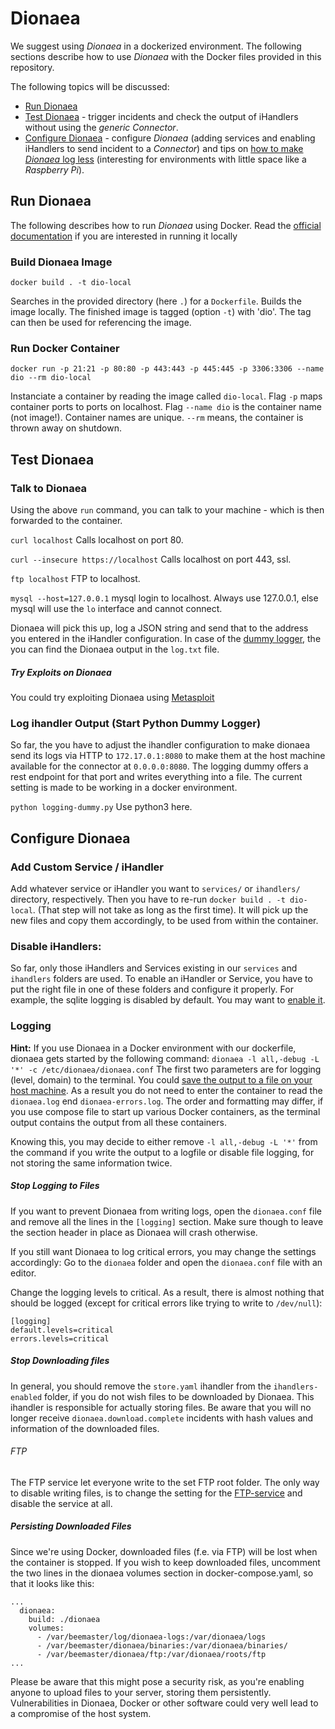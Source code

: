 # Dionaea

We suggest using *Dionaea* in a dockerized environment. The following sections describe how to use *Dionaea* with the Docker files provided in this repository.

The following topics will be discussed:
* [Run Dionaea](#run-dionaea)
* [Test Dionaea](#rest-dionaea) - trigger incidents and check the output of iHandlers without using the *generic Connector*.
* [Configure Dionaea](#configure-dionaea) - configure *Dionaea* (adding services and enabling iHandlers to send incident to a *Connector*) and tips on [how to make *Dionaea* log less](#logging) (interesting for environments with little space like a *Raspberry Pi*).


## Run Dionaea
The following describes how to run *Dionaea* using Docker. Read the [official documentation](http://dionaea.readthedocs.io/en/latest/installation.html) if you are interested in running it locally
### Build Dionaea Image

```docker build . -t dio-local```

Searches in the provided directory (here ```.```) for a ```Dockerfile```. Builds the image locally. The finished image is tagged (option ```-t```) with 'dio'. The tag can then be used for referencing the image.

### Run Docker Container

```docker run -p 21:21 -p 80:80 -p 443:443 -p 445:445 -p 3306:3306 --name dio --rm dio-local```

Instanciate a container by reading the image called ```dio-local```. Flag ```-p``` maps container ports to ports on localhost. Flag ```--name dio``` is the container name (not image!). Container names are unique. ```--rm``` means, the container is thrown away on shutdown.

## Test Dionaea

### Talk to Dionaea

Using the above `run` command, you can talk to your machine - which is then forwarded to the container.

```curl localhost```
Calls localhost on port 80.

```curl --insecure https://localhost```
Calls localhost on port 443, ssl.

```ftp localhost```
FTP to localhost.

```mysql --host=127.0.0.1```
mysql login to localhost. Always use 127.0.0.1, else mysql will use the `lo` interface and cannot connect.

Dionaea will pick this up, log a JSON string and send that to the address you entered in the iHandler configuration.
In case of the [dummy logger](#start-python-dummy-logger), the you can find the Dionaea output in the  ```log.txt``` file.

##### Try Exploits on Dionaea

You could try exploiting Dionaea using [Metasploit](/METASPLOIT.md)

### Log ihandler Output (Start Python Dummy Logger)
So far, the you have to adjust the ihandler configuration to make dionaea send its logs via HTTP to `172.17.0.1:8080` to make them at the host machine available for the connector at `0.0.0.0:8080`. The logging dummy offers a rest endpoint for that port and writes everything into a file.
The current setting is made to be working in a docker environment.

```python logging-dummy.py```
Use python3 here.


## Configure Dionaea
### Add Custom Service / iHandler

Add whatever service or iHandler you want to ```services/``` or ```ihandlers/``` directory, respectively. 
Then you have to re-run ```docker build . -t dio-local```. (That step will not take as long as the first time). 
It will pick up the new files and copy them accordingly, to be used from within the container.

### Disable iHandlers:
So far, only those iHandlers and Services existing in our `services` and `ihandlers` folders are used.
To enable an iHandler or Service, you have to put the right file in one of these folders and configure it properly.
For example, the sqlite logging is disabled by default. You may want to [enable it](http://dionaea.readthedocs.io/en/latest/ihandler/log_sqlite.html).

### Logging

**Hint:** If you use Dionaea in a Docker environment with our dockerfile,
dionaea gets started by the following command:
`dionaea -l all,-debug -L '*' -c /etc/dionaea/dionaea.conf`
The first two parameters are for logging (level, domain) to the terminal.
You could [save the output to a file on your host machine](https://git.informatik.uni-hamburg.de/iss/mp-ids/blob/master/server/milestone-deployments/dio-connector-bro-up.sh). 
As a result you do not need to enter the container to read the
`dionaea.log` end `dionaea-errors.log`. The order and formatting may differ, if
you use compose file to start up various Docker containers, as the terminal
output contains the output from all these containers.

Knowing this, you may decide to either remove `-l all,-debug -L '*'` from the 
command if you write the output to a logfile or disable file logging, for not
storing the same information twice.

##### Stop Logging to Files
If you want to prevent Dionaea from writing logs, 
open the `dionaea.conf` file and remove all the lines in the `[logging]` section.
Make sure though to leave the section header in place as Dionaea will crash otherwise.

If you still want Dionaea to log critical errors, you may change the settings accordingly:
Go to the `dionaea` folder and open the `dionaea.conf` file with an editor.

Change the logging levels to critical. As a result, there is almost nothing that
should be logged (except for critical errors like trying to write to `/dev/null`):
```
[logging]
default.levels=critical
errors.levels=critical
```

##### Stop Downloading files
In general, you should remove the `store.yaml` ihandler from the
`ihandlers-enabled` folder, if you do not wish files to be downloaded by
Dionaea. This ihandler is responsible for actually storing files.
Be aware that you will no longer receive `dionaea.download.complete`
incidents with hash values and information of the downloaded files.

###### FTP
The FTP service let everyone write to the set FTP root folder. The only way to
disable writing files, is to change the setting for the [FTP-service](dionaea/services/ftp.yaml)
and disable the service at all.

##### Persisting Downloaded Files 
Since we're using Docker, downloaded files (f.e. via FTP) will be lost when the container is stopped. 
If you wish to keep downloaded files, uncomment the two lines in the dionaea volumes section in 
docker-compose.yaml, so that it looks like this: 
```
...
  dionaea:
    build: ./dionaea
    volumes:
      - /var/beemaster/log/dionaea-logs:/var/dionaea/logs
      - /var/beemaster/dionaea/binaries:/var/dionaea/binaries/
      - /var/beemaster/dionaea/ftp:/var/dionaea/roots/ftp
...
```
Please be aware that this might pose a security risk, as you're enabling anyone to upload files
to your server, storing them persistently. Vulnerabilities in Dionaea, Docker or other software could
very well lead to a compromise of the host system.
